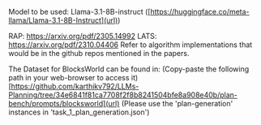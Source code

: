 
Model to be used: Llama-3.1-8B-instruct ([https://huggingface.co/meta-llama/Llama-3.1-8B-Instruct](url)) 

RAP:  https://arxiv.org/pdf/2305.14992
LATS: https://arxiv.org/pdf/2310.04406
Refer to algorithm implementations that would be in the github repos mentioned in the papers. 



The Dataset for BlocksWorld can be found in: (Copy-paste the following path in your web-browser to access it) [https://github.com/karthikv792/LLMs-Planning/tree/34e6841f81ca7708f2f8b8241504bfe8a908e40b/plan-bench/prompts/blocksworld](url) (Please use the 'plan-generation' instances in 'task_1_plan_generation.json')
